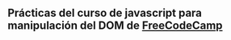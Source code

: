 ## Prácticas del curso de javascript para manipulación del DOM de [FreeCodeCamp](https://www.youtube.com/watch?v=koiPxFFiqJ4&t=354s)
